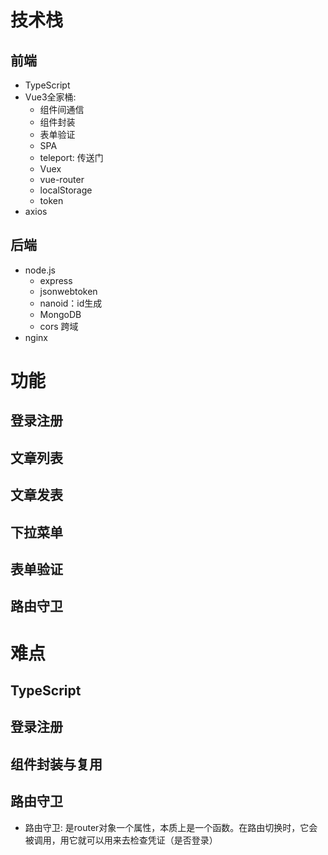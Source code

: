 # 技术栈
## 前端
- TypeScript
- Vue3全家桶: 
  - 组件间通信
  - 组件封装
  - 表单验证
  - SPA
  - teleport: 传送门
  - Vuex
  - vue-router
  - localStorage
  - token
- axios
## 后端
- node.js
  - express
  - jsonwebtoken
  - nanoid：id生成
  - MongoDB
  - cors 跨域
- nginx

# 功能
## 登录注册
## 文章列表
## 文章发表
## 下拉菜单
## 表单验证
## 路由守卫

# 难点
## TypeScript
## 登录注册
## 组件封装与复用
## 路由守卫
- 路由守卫: 是router对象一个属性，本质上是一个函数。在路由切换时，它会被调用，用它就可以用来去检查凭证（是否登录）

